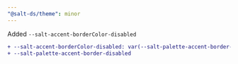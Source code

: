 ```yaml
---
"@salt-ds/theme": minor
---
```


Added `--salt-accent-borderColor-disabled`

```diff
+ --salt-accent-borderColor-disabled: var(--salt-palette-accent-border-disabled);
+ --salt-palette-accent-border-disabled
```
